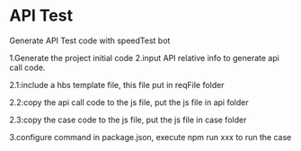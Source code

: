 # API Test
Generate API Test code with speedTest bot

1.Generate the project initial code 
2.input API relative info to generate api call code.

2.1:include a hbs template file, this file put in reqFile folder

2.2:copy the api call code to the js file, put the js file in api folder

2.3:copy the case code to the js file, put the js file in case folder

3.configure command in package.json, execute npm run xxx to run the case
